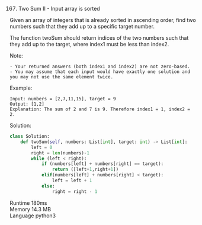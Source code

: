 167. Two Sum II - Input array is sorted


Given an array of integers that is already sorted in ascending order, find two numbers such that they add up to a specific target number.

The function twoSum should return indices of the two numbers such that they add up to the target, where index1 must be less than index2.

Note:

    - Your returned answers (both index1 and index2) are not zero-based.
    - You may assume that each input would have exactly one solution and you may not use the same element twice.

Example:
```
Input: numbers = [2,7,11,15], target = 9
Output: [1,2]
Explanation: The sum of 2 and 7 is 9. Therefore index1 = 1, index2 = 2.
```


Solution:
```python
class Solution:
    def twoSum(self, numbers: List[int], target: int) -> List[int]:
        left = 0
        right = len(numbers)-1
        while (left < right):                
            if (numbers[left] + numbers[right] == target):
                return ([left+1,right+1])
            elif(numbers[left] + numbers[right] < target):
                left = left + 1
            else:
                right = right - 1
```

Runtime 180ms  
Memory 14.3 MB  
Language python3
